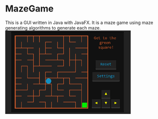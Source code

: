 # MazeGame
This is a GUI written in Java with JavaFX.  It is a maze game using maze generating algorithms to generate each maze.
![Figure 1-1](https://github.com/AndreakaJump/MazeGame/blob/master/Maze/Textures/maze.jpg "Figure 1-1")
